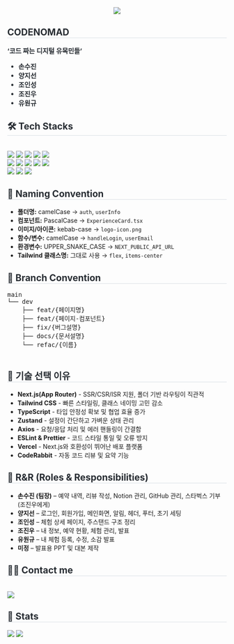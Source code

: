 <div align= "center">
  <img src="https://capsule-render.vercel.app/api?type=waving&color=random&height=180&text=CODENOMAD&animation=twinkling&fontColor=ffffff&fontSize=70" />
</div>

<div style="text-align: left;"> 
  <h2 style="border-bottom: 1px solid #d8dee4; color: #282d33;"> CODENOMAD </h2>  
  <div style="font-weight: 700; font-size: 15px; text-align: left; color: #282d33;">
    ‘코드 짜는 디지털 유목민들’
    <ul>
      <li>손수진</li>
      <li>양지선</li>
      <li>조인성</li>
      <li>조진우</li>
      <li>유원규</li>
    </ul>
  </div> 
</div>


<div style="text-align: left;">
  <h2 style="border-bottom: 1px solid #d8dee4; color: #282d33;"> 🛠️ Tech Stacks </h2> <br> 
  <div style="text-align: left;">
    <img src="https://img.shields.io/badge/Next.js-000000?style=flat&logo=Next.js&logoColor=white">
    <img src="https://img.shields.io/badge/Node.js-339933?style=flat&logo=Node.js&logoColor=white">
    <img src="https://img.shields.io/badge/Vercel-000000?style=flat&logo=Vercel&logoColor=white">
    <img src="https://img.shields.io/badge/TailwindCSS-06B6D4?style=flat&logo=TailwindCSS&logoColor=white">
    <img src="https://img.shields.io/badge/Eslint-4B32C3?style=flat&logo=Eslint&logoColor=white"><br/>
    <img src="https://img.shields.io/badge/Github-181717?style=flat&logo=Github&logoColor=white">
    <img src="https://img.shields.io/badge/Git-F05032?style=flat&logo=Git&logoColor=white">
    <img src="https://img.shields.io/badge/Discord-5865F2?style=flat&logo=Discord&logoColor=white">
    <img src="https://img.shields.io/badge/Notion-000000?style=flat&logo=Notion&logoColor=white">
    <img src="https://img.shields.io/badge/Prettier-F7B93E?style=flat&logo=Prettier&logoColor=white"><br/>
    <img src="https://img.shields.io/badge/React-61DAFB?style=flat&logo=React&logoColor=white">
    <img src="https://img.shields.io/badge/Figma-F24E1E?style=flat&logo=Figma&logoColor=white">
    <img src="https://img.shields.io/badge/Javascript-F7DF1E?style=flat&logo=Javascript&logoColor=white">
  </div>
</div>

<div style="text-align: left;">
  <h2 style="border-bottom: 1px solid #d8dee4; color: #282d33;">📂 Naming Convention</h2>

  <ul>
    <li><strong>폴더명:</strong> camelCase → <code>auth</code>, <code>userInfo</code></li>
    <li><strong>컴포넌트:</strong> PascalCase → <code>ExperienceCard.tsx</code></li>
    <li><strong>이미지/아이콘:</strong> kebab-case → <code>logo-icon.png</code></li>
    <li><strong>함수/변수:</strong> camelCase → <code>handleLogin</code>, <code>userEmail</code></li>
    <li><strong>환경변수:</strong> UPPER_SNAKE_CASE → <code>NEXT_PUBLIC_API_URL</code></li>
    <li><strong>Tailwind 클래스명:</strong> 그대로 사용 → <code>flex</code>, <code>items-center</code></li>
  </ul>
</div>

<div style="text-align: left;">
  <h2 style="border-bottom: 1px solid #d8dee4; color: #282d33;">🌱 Branch Convention</h2>

  <pre>
main
└── dev
    ├── feat/{페이지명}
    ├── feat/{페이지-컴포넌트}
    ├── fix/{버그설명}
    ├── docs/{문서설명}
    └── refac/{이름}
  </pre>
</div>

<div style="text-align: left;">
  <h2 style="border-bottom: 1px solid #d8dee4; color: #282d33;">🧠 기술 선택 이유</h2>

  <ul>
    <li><strong>Next.js(App Router)</strong> - SSR/CSR/ISR 지원, 폴더 기반 라우팅이 직관적</li>
    <li><strong>Tailwind CSS</strong> - 빠른 스타일링, 클래스 네이밍 고민 감소</li>
    <li><strong>TypeScript</strong> - 타입 안정성 확보 및 협업 효율 증가</li>
    <li><strong>Zustand</strong> - 설정이 간단하고 가벼운 상태 관리</li>
    <li><strong>Axios</strong> - 요청/응답 처리 및 에러 핸들링이 간결함</li>
    <li><strong>ESLint & Prettier</strong> - 코드 스타일 통일 및 오류 방지</li>
    <li><strong>Vercel</strong> - Next.js와 호환성이 뛰어난 배포 플랫폼</li>
    <li><strong>CodeRabbit</strong> - 자동 코드 리뷰 및 요약 기능</li>
  </ul>
</div>

<div style="text-align: left;">
  <h2 style="border-bottom: 1px solid #d8dee4; color: #282d33;">👥 R&R (Roles & Responsibilities)</h2>

  <ul>
    <li><strong>손수진 (팀장)</strong> – 예약 내역, 리뷰 작성, Notion 관리, GitHub 관리, 스타벅스 기부(조진우에게)</li>
    <li><strong>양지선</strong> – 로그인, 회원가입, 메인화면, 알림, 헤더, 푸터, 초기 세팅</li>
    <li><strong>조인성</strong> – 체험 상세 페이지, 주스탠드 구조 정리</li>
    <li><strong>조진우</strong> – 내 정보, 예약 현황, 체험 관리, 발표</li>
    <li><strong>유원규</strong> – 내 체험 등록, 수정, 소감 발표</li>
    <li><strong>미정</strong> – 발표용 PPT 및 대본 제작</li>
  </ul>
</div>

<div style="text-align: left;">
  <h2 style="border-bottom: 1px solid #d8dee4; color: #282d33;"> 🧑‍💻 Contact me </h2> <br> 
  <a href="https://www.notion.so/5-2295db629f87803e9eaaf23794653923">
    <img src="https://img.shields.io/badge/Notion-000000?style=flat&logo=Notion&logoColor=white">
  </a>
</div>

<div style="text-align: left;"> 
  <h2 style="border-bottom: 1px solid #d8dee4; color: #282d33;"> 🏅 Stats </h2> 
  <img src="https://github-readme-stats.vercel.app/api?username=CODENOMAD&bg_color=60,ffffff,e1f5fe&title_color=000000&text_color=000000" />
  <img src="https://github-readme-stats.vercel.app/api/top-langs/?username=CODENOMAD&layout=compact&bg_color=60,ffffff,e1f5fe&title_color=000000&text_color=000000" />
</div>

